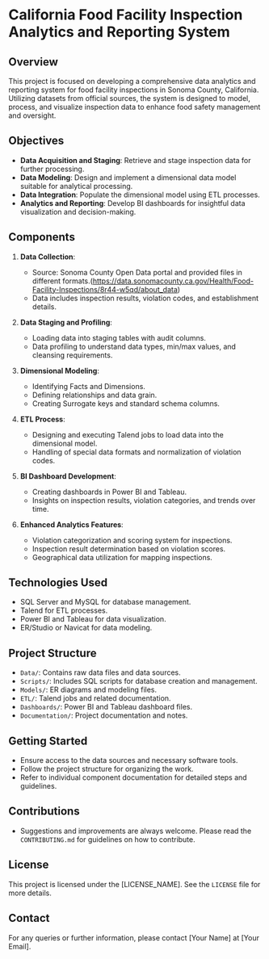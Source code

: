 # California Food Facility Inspection Analytics and Reporting System

## Overview
This project is focused on developing a comprehensive data analytics and reporting system for food facility inspections in Sonoma County, California. Utilizing datasets from official sources, the system is designed to model, process, and visualize inspection data to enhance food safety management and oversight.

## Objectives
- **Data Acquisition and Staging**: Retrieve and stage inspection data for further processing.
- **Data Modeling**: Design and implement a dimensional data model suitable for analytical processing.
- **Data Integration**: Populate the dimensional model using ETL processes.
- **Analytics and Reporting**: Develop BI dashboards for insightful data visualization and decision-making.

## Components
1. **Data Collection**:
   - Source: Sonoma County Open Data portal and provided files in different formats.(https://data.sonomacounty.ca.gov/Health/Food-Facility-Inspections/8r44-w5qd/about_data)
   - Data includes inspection results, violation codes, and establishment details.

2. **Data Staging and Profiling**:
   - Loading data into staging tables with audit columns.
   - Data profiling to understand data types, min/max values, and cleansing requirements.

3. **Dimensional Modeling**:
   - Identifying Facts and Dimensions.
   - Defining relationships and data grain.
   - Creating Surrogate keys and standard schema columns.

4. **ETL Process**:
   - Designing and executing Talend jobs to load data into the dimensional model.
   - Handling of special data formats and normalization of violation codes.

5. **BI Dashboard Development**:
   - Creating dashboards in Power BI and Tableau.
   - Insights on inspection results, violation categories, and trends over time.

6. **Enhanced Analytics Features**:
   - Violation categorization and scoring system for inspections.
   - Inspection result determination based on violation scores.
   - Geographical data utilization for mapping inspections.

## Technologies Used
- SQL Server and MySQL for database management.
- Talend for ETL processes.
- Power BI and Tableau for data visualization.
- ER/Studio or Navicat for data modeling.

## Project Structure
- `Data/`: Contains raw data files and data sources.
- `Scripts/`: Includes SQL scripts for database creation and management.
- `Models/`: ER diagrams and modeling files.
- `ETL/`: Talend jobs and related documentation.
- `Dashboards/`: Power BI and Tableau dashboard files.
- `Documentation/`: Project documentation and notes.

## Getting Started
- Ensure access to the data sources and necessary software tools.
- Follow the project structure for organizing the work.
- Refer to individual component documentation for detailed steps and guidelines.

## Contributions
- Suggestions and improvements are always welcome. Please read the `CONTRIBUTING.md` for guidelines on how to contribute.

## License
This project is licensed under the [LICENSE_NAME]. See the `LICENSE` file for more details.

## Contact
For any queries or further information, please contact [Your Name] at [Your Email].

